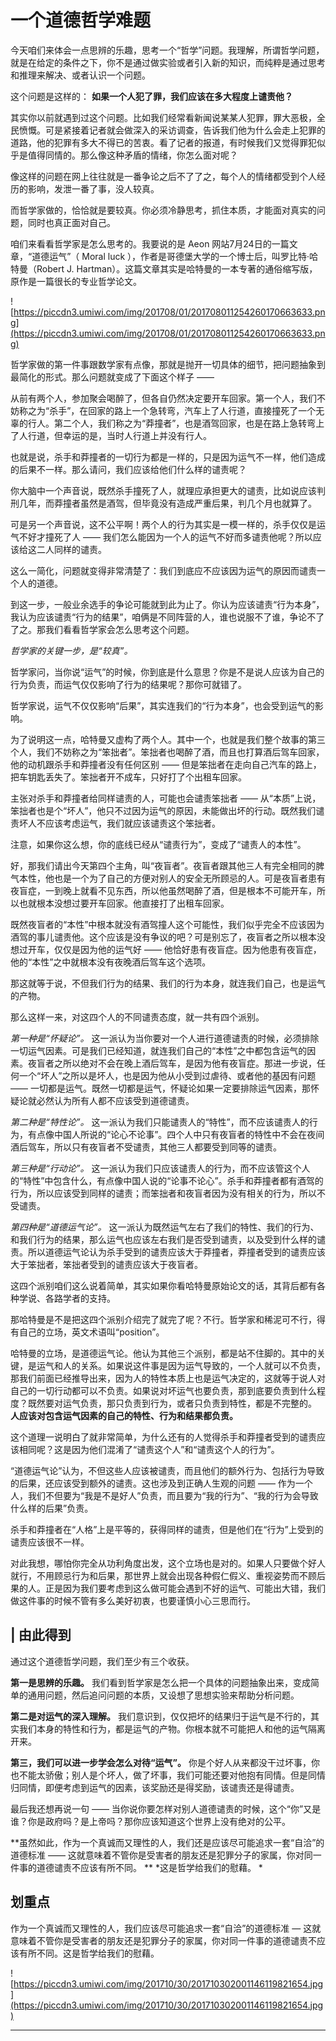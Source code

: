 # 一个道德哲学难题

今天咱们来体会一点思辨的乐趣，思考一个“哲学”问题。我理解，所谓哲学问题，就是在给定的条件之下，你不是通过做实验或者引入新的知识，而纯粹是通过思考和推理来解决、或者认识一个问题。

这个问题是这样的： **如果一个人犯了罪，我们应该在多大程度上谴责他？**

其实你以前就遇到过这个问题。比如我们经常看新闻说某某人犯罪，罪大恶极，全民愤慨。可是紧接着记者就会做深入的采访调查，告诉我们他为什么会走上犯罪的道路，他的犯罪有多大不得已的苦衷。看了记者的报道，有时候我们又觉得罪犯似乎是值得同情的。那么像这种矛盾的情绪，你怎么面对呢？

像这样的问题在网上往往就是一番争论之后不了了之，每个人的情绪都受到个人经历的影响，发泄一番了事，没人较真。

而哲学家做的，恰恰就是要较真。你必须冷静思考，抓住本质，才能面对真实的问题，同时也真正面对自己。

咱们来看看哲学家是怎么思考的。我要说的是 Aeon 网站7月24日的一篇文章，“道德运气”（ Moral luck ），作者是哥德堡大学的一个博士后，叫罗比特·哈特曼（Robert J. Hartman）。这篇文章其实是哈特曼的一本专著的通俗缩写版，原作是一篇很长的专业哲学论文。 

![https://piccdn3.umiwi.com/img/201708/01/201708011254260170663633.png](https://piccdn3.umiwi.com/img/201708/01/201708011254260170663633.png)

哲学家做的第一件事跟数学家有点像，那就是抛开一切具体的细节，把问题抽象到最简化的形式。那么问题就变成了下面这个样子 —— 

从前有两个人，参加聚会喝醉了，但各自仍然决定要开车回家。第一个人，我们不妨称之为“杀手”，在回家的路上一个急转弯，汽车上了人行道，直接撞死了一个无辜的行人。第二个人，我们称之为“莽撞者”，也是酒驾回家，也是在路上急转弯上了人行道，但幸运的是，当时人行道上并没有行人。

也就是说，杀手和莽撞者的一切行为都是一样的，只是因为运气不一样，他们造成的后果不一样。那么请问，我们应该给他们什么样的谴责呢？

你大脑中一个声音说，既然杀手撞死了人，就理应承担更大的谴责，比如说应该判刑几年，而莽撞者虽然是酒驾，但毕竟没有造成严重后果，判几个月也就算了。

可是另一个声音说，这不公平啊！两个人的行为其实是一模一样的，杀手仅仅是运气不好才撞死了人 —— 我们怎么能因为一个人的运气不好而多谴责他呢？所以应该给这二人同样的谴责。

这么一简化，问题就变得非常清楚了：我们到底应不应该因为运气的原因而谴责一个人的道德。 

到这一步，一般业余选手的争论可能就到此为止了。你认为应该谴责“行为本身”，我认为应该谴责“行为的结果”，咱俩是不同阵营的人，谁也说服不了谁，争论不了了之。那我们看看哲学家会怎么思考这个问题。

 *哲学家的关键一步，是“较真”。*

哲学家问，当你说“运气”的时候，你到底是什么意思？你是不是说人应该为自己的行为负责，而运气仅仅影响了行为的结果呢？那你可就错了。

哲学家说，运气不仅仅影响“后果”，其实连我们的“行为本身”，也会受到运气的影响。

为了说明这一点，哈特曼又虚构了两个人。其中一个，也就是我们整个故事的第三个人，我们不妨称之为“笨拙者”。笨拙者也喝醉了酒，而且也打算酒后驾车回家，他的动机跟杀手和莽撞者没有任何区别 —— 但是笨拙者在走向自己汽车的路上，把车钥匙丢失了。笨拙者开不成车，只好打了个出租车回家。

主张对杀手和莽撞者给同样谴责的人，可能也会谴责笨拙者 —— 从“本质”上说，笨拙者也是个“坏人”，他只不过因为运气的原因，未能做出坏的行动。既然我们谴责坏人不应该考虑运气，我们就应该谴责这个笨拙者。

注意，如果你这么想，你的底线已经从“谴责行为”，变成了“谴责人的本性”。

好，那我们请出今天第四个主角，叫“夜盲者”。夜盲者跟其他三人有完全相同的脾气本性，他也是一个为了自己的方便对别人的安全无所顾忌的人。可是夜盲者患有夜盲症，一到晚上就看不见东西，所以他虽然喝醉了酒，但是根本不可能开车，所以也就根本没想过要开车回家。他直接打了出租车回家。

既然夜盲者的“本性”中根本就没有酒驾撞人这个可能性，我们似乎完全不应该因为酒驾的事儿谴责他。这个应该是没有争议的吧？可是别忘了，夜盲者之所以根本没想过开车，仅仅是因为他的运气好 —— 他恰好患有夜盲症。因为他患有夜盲症，他的“本性”之中就根本没有夜晚酒后驾车这个选项。

那这就等于说，不但我们行为的结果、我们的行为本身，就连我们自己，也是运气的产物。

那么这样一来，对这四个人的不同谴责态度，就一共有四个派别。

 *第一种是“怀疑论”。* 这一派认为当你要对一个人进行道德谴责的时候，必须排除一切运气因素。可是我们已经知道，就连我们自己的“本性”之中都包含运气的因素。夜盲者之所以绝对不会在晚上酒后驾车，是因为他有夜盲症。那进一步说，任何一个“坏人”之所以是坏人，也是因为他从小受到过虐待、或者他的基因有问题 —— 一切都是运气。既然一切都是运气，怀疑论如果一定要排除运气因素，那怀疑论就必然认为所有人都不应该受到道德谴责。

 *第二种是“特性论”。* 这一派认为我们只能谴责人的“特性”，而不应该谴责人的行为，有点像中国人所说的“论心不论事”。四个人中只有夜盲者的特性中不会在夜间酒后驾车，所以只有夜盲者不受谴责，其他三人都要受到同等的谴责。

 *第三种是“行动论”。* 这一派认为我们只应该谴责人的行为，而不应该管这个人的“特性”中包含什么，有点像中国人说的“论事不论心”。杀手和莽撞者都有酒驾的行为，所以应该受到同样的谴责；而笨拙者和夜盲者因为没有相关的行为，所以不受谴责。

 *第四种是“道德运气论”。* 这一派认为既然运气左右了我们的特性、我们的行为、和我们行为的结果，那么运气也应该左右我们是否受到谴责，以及受到什么样的谴责。所以道德运气论认为杀手受到的谴责应该大于莽撞者，莽撞者受到的谴责应该大于笨拙者，笨拙者受到的谴责应该大于夜盲者。

这四个派别咱们这么说着简单，其实如果你看哈特曼原始论文的话，其背后都有各种学说、各路学者的支持。

那哈特曼是不是把这四个派别介绍完了就完了呢？不行。哲学家和稀泥可不行，得有自己的立场，英文术语叫“position”。

哈特曼的立场，是道德运气论。他认为其他三个派别，都是站不住脚的。其中的关键，是运气和人的关系。如果说这件事是因为运气导致的，一个人就可以不负责，那我们前面已经推导出来，因为人的特性本质上也是运气决定的，这就等于说人对自己的一切行动都可以不负责。如果说对坏运气也要负责，那到底要负责到什么程度？既然要对运气负责，那只负责到行为，或者只负责到特性，都是不完整的。 **人应该对包含运气因素的自己的特性、行为和结果都负责。**

这个道理一说明白了就非常简单，为什么还有的人觉得杀手和莽撞者受到的谴责应该相同呢？这是因为他们混淆了“谴责这个人”和“谴责这个人的行为”。

“道德运气论”认为，不但这些人应该被谴责，而且他们的额外行为、包括行为导致的后果，还应该受到额外的谴责。这也涉及到正确人生观的问题 —— 作为一个人，我们不但要为“我是不是好人”负责，而且要为“我的行为”、“我的行为会导致什么样的后果”负责。

杀手和莽撞者在“人格”上是平等的，获得同样的谴责，但是他们在“行为”上受到的谴责应该很不一样。

对此我想，哪怕你完全从功利角度出发，这个立场也是对的。如果人只要做个好人就行，不用顾忌行为和后果，那世界上就会出现各种假仁假义、重视姿势而不顾后果的人。正是因为我们要考虑到这么做可能会遇到不好的运气、可能出大错，我们做这件事的时候不管有多么美好初衷，也要谨慎小心三思而行。 

## | 由此得到

通过这个道德哲学问题，我们至少有三个收获。

 **第一是思辨的乐趣。** 我们看到哲学家是怎么把一个具体的问题抽象出来，变成简单的通用问题，然后追问问题的本质，又设想了思想实验来帮助分析问题。

 **第二是对运气的深入理解。** 我们意识到，仅仅把坏的结果归于运气是不行的，其实我们本身的特性和行为，都是运气的产物。你根本就不可能把人和他的运气隔离开来。

 **第三，我们可以进一步学会怎么对待“运气”。** 你是个好人从来都没干过坏事，你也不能太骄傲；别人是个坏人，做了坏事，我们可能还要对他抱有同情。但是同情归同情，即便考虑到运气的因素，该奖励还是得奖励，该谴责还是得谴责。

最后我还想再说一句 —— 当你说你要怎样对别人道德谴责的时候，这个“你”又是谁？你是政府吗？是上帝吗？那你应该知道这个世界上没有绝对的公平。

 **虽然如此，作为一个真诚而又理性的人，我们还是应该尽可能追求一套“自洽”的道德标准 —— 这就意味着不管你是受害者的朋友还是犯罪分子的家属，你对同一件事的道德谴责不应该有所不同。 **  *这是哲学给我们的慰藉。 *

## 划重点

作为一个真诚而又理性的人，我们应该尽可能追求一套“自洽”的道德标准 — 这就意味着不管你是受害者的朋友还是犯罪分子的家属，你对同一件事的道德谴责不应该有所不同。这是哲学给我们的慰藉。

![https://piccdn3.umiwi.com/img/201710/30/201710302001146119821654.jpg](https://piccdn3.umiwi.com/img/201710/30/201710302001146119821654.jpg)

---

